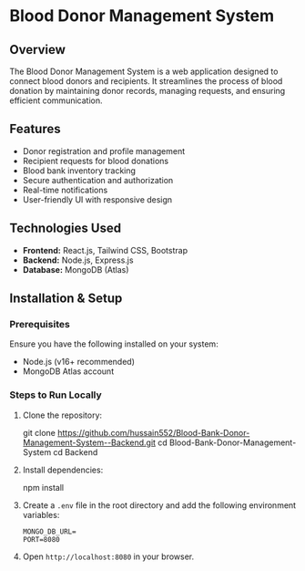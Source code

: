 # Blood Donor Management System

## Overview
The Blood Donor Management System is a web application designed to connect blood donors and recipients. It streamlines the process of blood donation by maintaining donor records, managing requests, and ensuring efficient communication.

## Features
- Donor registration and profile management
- Recipient requests for blood donations
- Blood bank inventory tracking
- Secure authentication and authorization
- Real-time notifications
- User-friendly UI with responsive design

## Technologies Used
- **Frontend:** React.js, Tailwind CSS, Bootstrap
- **Backend:** Node.js, Express.js
- **Database:** MongoDB (Atlas)


## Installation & Setup

### Prerequisites
Ensure you have the following installed on your system:
- Node.js (v16+ recommended)
- MongoDB Atlas account

### Steps to Run Locally
1. Clone the repository:
   
   git clone https://github.com/hussain552/Blood-Bank-Donor-Management-System--Backend.git
   cd Blood-Bank-Donor-Management-System
   cd Backend
   
3. Install dependencies:
   
   npm install
   
4. Create a `.env` file in the root directory and add the following environment variables:
   ```env
   MONGO_DB_URL=
   PORT=8080
   ```

5. Open `http://localhost:8080` in your browser.



